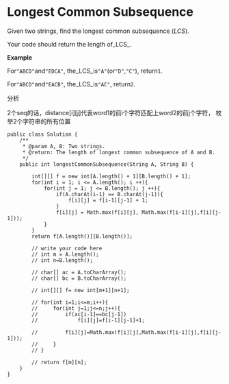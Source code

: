 # Longest Common Subsequence

Given two strings, find the longest common subsequence \(_LCS_\).

Your code should return the length of_LCS_.

**Example**

For`"ABCD"`and`"EDCA"`, the\_LCS\_is`"A"`\(or`"D"`,`"C"`\), return`1`.

For`"ABCD"`and`"EACB"`, the\_LCS\_is`"AC"`, return`2`.

分析

2个seq的话，distance\[i\]\[j\]代表word1的前i个字符匹配上word2的前j个字符， 枚举2个字符串的所有位置

```text
public class Solution {
    /**
     * @param A, B: Two strings.
     * @return: The length of longest common subsequence of A and B.
     */
    public int longestCommonSubsequence(String A, String B) {

        int[][] f = new int[A.length() + 1][B.length() + 1];
        for(int i = 1; i <= A.length(); i ++){
            for(int j = 1; j <= B.length(); j ++){
                if(A.charAt(i-1) == B.charAt(j-1)){
                    f[i][j] = f[i-1][j-1] + 1;
                }
                f[i][j] = Math.max(f[i][j], Math.max(f[i-1][j],f[i][j-1]));
            }
        }
        return f[A.length()][B.length()];

        // write your code here
        // int m = A.length();
        // int n=B.length();

        // char[] ac = A.toCharArray();
        // char[] bc = B.toCharArray();

        // int[][] f= new int[m+1][n+1];

        // for(int i=1;i<=m;i++){
        //     for(int j=1;j<=n;j++){
        //         if(ac[i-1]==bc[j-1])
        //             f[i][j]=f[i-1][j-1]+1;

        //         f[i][j]=Math.max(f[i][j],Math.max(f[i-1][j],f[i][j-1]));
        //     }
        // }

        // return f[m][n];
    }
}
```

